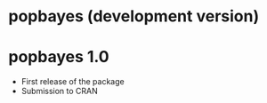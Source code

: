 # popbayes (development version)

# popbayes 1.0

* First release of the package
* Submission to CRAN
